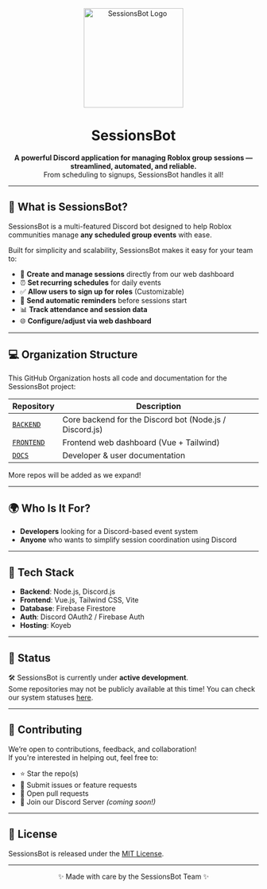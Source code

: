 <!-- SessionsBot Organization README -->

<div align="center">

<img src="https://github.com/SessionsBot/frontend-main/blob/ecb01f3baa3070415ec8504efc494123838dce65/src/assets/sessionsBotWithText.png" alt="SessionsBot Logo" width="200" />

# SessionsBot

**A powerful Discord application for managing Roblox group sessions — streamlined, automated, and reliable.**  
From scheduling to signups, SessionsBot handles it all!

</div>

---

## 📌 What is SessionsBot?

SessionsBot is a multi-featured Discord bot designed to help Roblox communities manage **any scheduled group events** with ease.

Built for simplicity and scalability, SessionsBot makes it easy for your team to:
- 📅 **Create and manage sessions** directly from our web dashboard
- ⏰ **Set recurring schedules** for daily events
- ✅ **Allow users to sign up for roles** (Customizable)
- 🔔 **Send automatic reminders** before sessions start
- 📊 **Track attendance and session data**
- 🌐 **Configure/adjust via web dashboard**

---

## 💻 Organization Structure

This GitHub Organization hosts all code and documentation for the SessionsBot project:

| Repository | Description |
|------------|-------------|
| [`BACKEND`](https://github.com/SessionsBot/backend) | Core backend for the Discord bot (Node.js / Discord.js) |
| [`FRONTEND`](https://github.com/SessionsBot/frontend) | Frontend web dashboard (Vue + Tailwind) |
| [`DOCS`](https://github.com/SessionsBot/docs) | Developer & user documentation |

More repos will be added as we expand!

---

## 🌍 Who Is It For?

- **Developers** looking for a Discord-based event system
- **Anyone** who wants to simplify session coordination using Discord

---

## 🧠 Tech Stack

- **Backend**: Node.js, Discord.js
- **Frontend**: Vue.js, Tailwind CSS, Vite
- **Database**: Firebase Firestore
- **Auth**: Discord OAuth2 / Firebase Auth
- **Hosting**: Koyeb

---

## 📣 Status

🛠️ SessionsBot is currently under **active development**.  
Some repositories may not be publicly available at this time!
You can check our system statuses [here](https://status.sessionsbot.fyi).


---

## 🙌 Contributing

We’re open to contributions, feedback, and collaboration!  
If you're interested in helping out, feel free to:

- ⭐ Star the repo(s)
- 🐛 Submit issues or feature requests
- 🔧 Open pull requests
- 💬 Join our Discord Server  *(coming soon!)*

---

## 📄 License

SessionsBot is released under the [MIT License](https://choosealicense.com/licenses/mit/).

---

<div align="center">

✨ Made with care by the SessionsBot Team ✨

</div>
